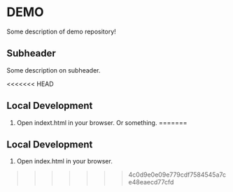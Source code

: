 # DEMO

Some description of demo repository!

## Subheader

Some description on subheader.

<<<<<<< HEAD

## Local Development

1. Open indext.html in your browser. Or something.
=======
## Local Development

1. Open index.html in your browser.
>>>>>>> 4c0d9e0e09e779cdf7584545a7ce48eaecd77cfd
